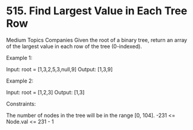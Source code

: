 # 515. Find Largest Value in Each Tree Row
Medium
Topics
Companies
Given the root of a binary tree, return an array of the largest value in each row of the tree (0-indexed).


Example 1:

Input: root = [1,3,2,5,3,null,9]
Output: [1,3,9]

Example 2:

Input: root = [1,2,3]
Output: [1,3]

Constraints:

The number of nodes in the tree will be in the range [0, 104].
-231 <= Node.val <= 231 - 1
